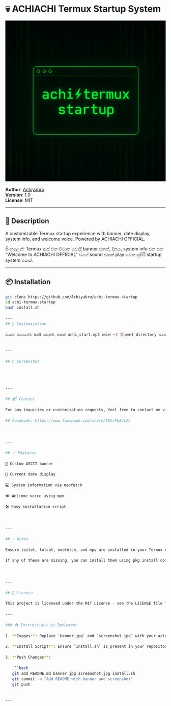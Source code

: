 # 💀 ACHIACHI Termux Startup System

![Banner](https://github.com/Achiyabro/achi-termux-startup/blob/main/termux%20s.png?raw=true)

**Author**: [Achiyabro](https://github.com/Achiyabro)  
**Version**: 1.0  
**License**: MIT

---

## 📝 Description

A customizable Termux startup experience with banner, date display, system info, and welcome voice. Powered by ACHIACHI OFFICIAL.

සිංහලෙන්: Termux ඇප් එක විවෘත වෙද්දී banner එකක්, දිනය, system info එක සහ "Welcome to ACHIACHI OFFICIAL" වගේ sound එකක් play වෙන සුපිරි startup system එකක්.

---

## 📦 Installation

```bash
git clone https://github.com/Achiyabro/achi-termux-startup
cd achi-termux-startup
bash install.sh

---
## 🔧 Customization

ඔයාට ඔයාගේම mp3 සවුන්ඩ් එකක් achi_start.mp3 නමින් ~/ (home) directory එකේ දාන්න පුළුවන්. එවිට Termux ඇප් එක විවෘත වන විට ඒ සවුන්ඩ් එක play වේ.


---

## 📸 Screenshot




---

## 📬 Contact

For any inquiries or customization requests, feel free to contact me via:

## Facebook: https://www.facebook.com/share/1KCrPk8JcF/



---

## ✅ Features

🎨 Custom ASCII banner

📅 Current date display

💻 System information via neofetch

🔊 Welcome voice using mpv

🛠️ Easy installation script



---

## 💡 Notes

Ensure toilet, lolcat, neofetch, and mpv are installed in your Termux environment.

If any of these are missing, you can install them using pkg install command.



---

## 🧾 License

This project is licensed under the MIT License - see the LICENSE file for details.

---

### 🛠️ Instructions to Implement

1. **Images**: Replace `banner.jpg` and `screenshot.jpg` with your actual image files. Ensure they are placed in the root directory of your repository.

2. **Install Script**: Ensure `install.sh` is present in your repository and is executable. This script should handle copying necessary files and setting up the environment.

3. **Push Changes**:

   ```bash
   git add README.md banner.jpg screenshot.jpg install.sh
   git commit -m "Add README with banner and screenshot"
   git push


---

